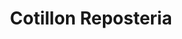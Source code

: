 ---
title: "Cotillon Reposteria"
url: /rincon-de-milberg/cotillon-reposteria/
shop: tienda de variedades
---